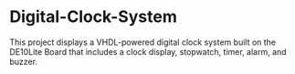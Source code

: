 # Digital-Clock-System
This project displays a VHDL-powered digital clock system built on the DE10Lite Board that includes a clock display, stopwatch, timer, alarm, and buzzer.
